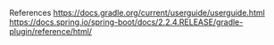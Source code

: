 References
https://docs.gradle.org/current/userguide/userguide.html
https://docs.spring.io/spring-boot/docs/2.2.4.RELEASE/gradle-plugin/reference/html/
